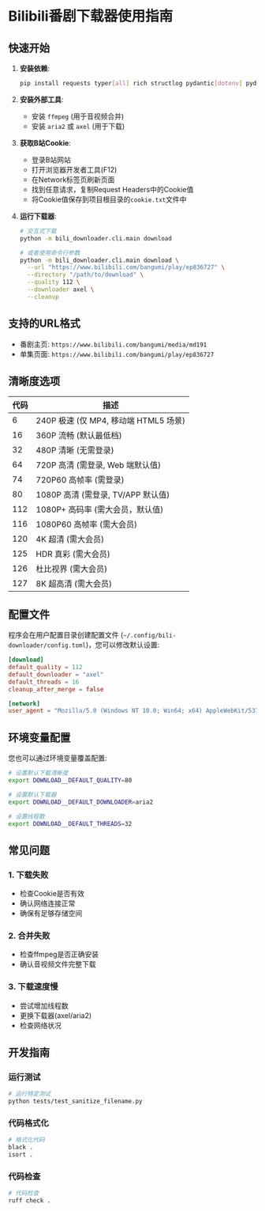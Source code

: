 # Bilibili番剧下载器使用指南

## 快速开始

1. **安装依赖**:
   ```bash
   pip install requests typer[all] rich structlog pydantic[dotenv] pydantic-settings
   ```

2. **安装外部工具**:
   - 安装 `ffmpeg` (用于音视频合并)
   - 安装 `aria2` 或 `axel` (用于下载)

3. **获取B站Cookie**:
   - 登录B站网站
   - 打开浏览器开发者工具(F12)
   - 在Network标签页刷新页面
   - 找到任意请求，复制Request Headers中的Cookie值
   - 将Cookie值保存到项目根目录的`cookie.txt`文件中

4. **运行下载器**:
   ```bash
   # 交互式下载
   python -m bili_downloader.cli.main download
   
   # 或者使用命令行参数
   python -m bili_downloader.cli.main download \
     --url "https://www.bilibili.com/bangumi/play/ep836727" \
     --directory "/path/to/download" \
     --quality 112 \
     --downloader axel \
     --cleanup
   ```

## 支持的URL格式

- 番剧主页: `https://www.bilibili.com/bangumi/media/md191`
- 单集页面: `https://www.bilibili.com/bangumi/play/ep836727`

## 清晰度选项

| 代码 | 描述 |
|------|------|
| 6 | 240P 极速 (仅 MP4, 移动端 HTML5 场景) |
| 16 | 360P 流畅 (默认最低档) |
| 32 | 480P 清晰 (无需登录) |
| 64 | 720P 高清 (需登录, Web 端默认值) |
| 74 | 720P60 高帧率 (需登录) |
| 80 | 1080P 高清 (需登录, TV/APP 默认值) |
| 112 | 1080P+ 高码率 (需大会员，默认值) |
| 116 | 1080P60 高帧率 (需大会员) |
| 120 | 4K 超清 (需大会员) |
| 125 | HDR 真彩 (需大会员) |
| 126 | 杜比视界 (需大会员) |
| 127 | 8K 超高清 (需大会员) |

## 配置文件

程序会在用户配置目录创建配置文件 (`~/.config/bili-downloader/config.toml`)，您可以修改默认设置:

```toml
[download]
default_quality = 112
default_downloader = "axel"
default_threads = 16
cleanup_after_merge = false

[network]
user_agent = "Mozilla/5.0 (Windows NT 10.0; Win64; x64) AppleWebKit/537.36 (KHTML, like Gecko) Chrome/91.0.4472.124 Safari/537.36"
```

## 环境变量配置

您也可以通过环境变量覆盖配置:

```bash
# 设置默认下载清晰度
export DOWNLOAD__DEFAULT_QUALITY=80

# 设置默认下载器
export DOWNLOAD__DEFAULT_DOWNLOADER=aria2

# 设置线程数
export DOWNLOAD__DEFAULT_THREADS=32
```

## 常见问题

### 1. 下载失败
- 检查Cookie是否有效
- 确认网络连接正常
- 确保有足够存储空间

### 2. 合并失败
- 检查ffmpeg是否正确安装
- 确认音视频文件完整下载

### 3. 下载速度慢
- 尝试增加线程数
- 更换下载器(axel/aria2)
- 检查网络状况

## 开发指南

### 运行测试
```bash
# 运行特定测试
python tests/test_sanitize_filename.py
```

### 代码格式化
```bash
# 格式化代码
black .
isort .
```

### 代码检查
```bash
# 代码检查
ruff check .
```